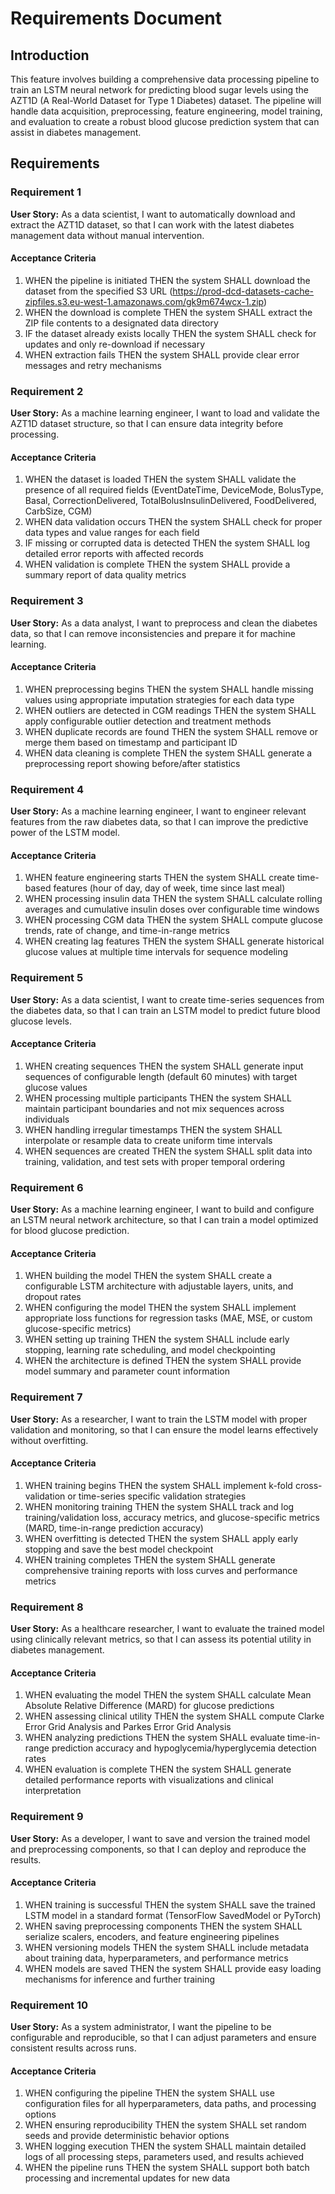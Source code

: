 # Requirements Document

## Introduction

This feature involves building a comprehensive data processing pipeline to train an LSTM neural network for predicting blood sugar levels using the AZT1D (A Real-World Dataset for Type 1 Diabetes) dataset. The pipeline will handle data acquisition, preprocessing, feature engineering, model training, and evaluation to create a robust blood glucose prediction system that can assist in diabetes management.

## Requirements

### Requirement 1

**User Story:** As a data scientist, I want to automatically download and extract the AZT1D dataset, so that I can work with the latest diabetes management data without manual intervention.

#### Acceptance Criteria

1. WHEN the pipeline is initiated THEN the system SHALL download the dataset from the specified S3 URL (https://prod-dcd-datasets-cache-zipfiles.s3.eu-west-1.amazonaws.com/gk9m674wcx-1.zip)
2. WHEN the download is complete THEN the system SHALL extract the ZIP file contents to a designated data directory
3. IF the dataset already exists locally THEN the system SHALL check for updates and only re-download if necessary
4. WHEN extraction fails THEN the system SHALL provide clear error messages and retry mechanisms

### Requirement 2

**User Story:** As a machine learning engineer, I want to load and validate the AZT1D dataset structure, so that I can ensure data integrity before processing.

#### Acceptance Criteria

1. WHEN the dataset is loaded THEN the system SHALL validate the presence of all required fields (EventDateTime, DeviceMode, BolusType, Basal, CorrectionDelivered, TotalBolusInsulinDelivered, FoodDelivered, CarbSize, CGM)
2. WHEN data validation occurs THEN the system SHALL check for proper data types and value ranges for each field
3. IF missing or corrupted data is detected THEN the system SHALL log detailed error reports with affected records
4. WHEN validation is complete THEN the system SHALL provide a summary report of data quality metrics

### Requirement 3

**User Story:** As a data analyst, I want to preprocess and clean the diabetes data, so that I can remove inconsistencies and prepare it for machine learning.

#### Acceptance Criteria

1. WHEN preprocessing begins THEN the system SHALL handle missing values using appropriate imputation strategies for each data type
2. WHEN outliers are detected in CGM readings THEN the system SHALL apply configurable outlier detection and treatment methods
3. WHEN duplicate records are found THEN the system SHALL remove or merge them based on timestamp and participant ID
4. WHEN data cleaning is complete THEN the system SHALL generate a preprocessing report showing before/after statistics

### Requirement 4

**User Story:** As a machine learning engineer, I want to engineer relevant features from the raw diabetes data, so that I can improve the predictive power of the LSTM model.

#### Acceptance Criteria

1. WHEN feature engineering starts THEN the system SHALL create time-based features (hour of day, day of week, time since last meal)
2. WHEN processing insulin data THEN the system SHALL calculate rolling averages and cumulative insulin doses over configurable time windows
3. WHEN processing CGM data THEN the system SHALL compute glucose trends, rate of change, and time-in-range metrics
4. WHEN creating lag features THEN the system SHALL generate historical glucose values at multiple time intervals for sequence modeling

### Requirement 5

**User Story:** As a data scientist, I want to create time-series sequences from the diabetes data, so that I can train an LSTM model to predict future blood glucose levels.

#### Acceptance Criteria

1. WHEN creating sequences THEN the system SHALL generate input sequences of configurable length (default 60 minutes) with target glucose values
2. WHEN processing multiple participants THEN the system SHALL maintain participant boundaries and not mix sequences across individuals
3. WHEN handling irregular timestamps THEN the system SHALL interpolate or resample data to create uniform time intervals
4. WHEN sequences are created THEN the system SHALL split data into training, validation, and test sets with proper temporal ordering

### Requirement 6

**User Story:** As a machine learning engineer, I want to build and configure an LSTM neural network architecture, so that I can train a model optimized for blood glucose prediction.

#### Acceptance Criteria

1. WHEN building the model THEN the system SHALL create a configurable LSTM architecture with adjustable layers, units, and dropout rates
2. WHEN configuring the model THEN the system SHALL implement appropriate loss functions for regression tasks (MAE, MSE, or custom glucose-specific metrics)
3. WHEN setting up training THEN the system SHALL include early stopping, learning rate scheduling, and model checkpointing
4. WHEN the architecture is defined THEN the system SHALL provide model summary and parameter count information

### Requirement 7

**User Story:** As a researcher, I want to train the LSTM model with proper validation and monitoring, so that I can ensure the model learns effectively without overfitting.

#### Acceptance Criteria

1. WHEN training begins THEN the system SHALL implement k-fold cross-validation or time-series specific validation strategies
2. WHEN monitoring training THEN the system SHALL track and log training/validation loss, accuracy metrics, and glucose-specific metrics (MARD, time-in-range prediction accuracy)
3. WHEN overfitting is detected THEN the system SHALL apply early stopping and save the best model checkpoint
4. WHEN training completes THEN the system SHALL generate comprehensive training reports with loss curves and performance metrics

### Requirement 8

**User Story:** As a healthcare researcher, I want to evaluate the trained model using clinically relevant metrics, so that I can assess its potential utility in diabetes management.

#### Acceptance Criteria

1. WHEN evaluating the model THEN the system SHALL calculate Mean Absolute Relative Difference (MARD) for glucose predictions
2. WHEN assessing clinical utility THEN the system SHALL compute Clarke Error Grid Analysis and Parkes Error Grid Analysis
3. WHEN analyzing predictions THEN the system SHALL evaluate time-in-range prediction accuracy and hypoglycemia/hyperglycemia detection rates
4. WHEN evaluation is complete THEN the system SHALL generate detailed performance reports with visualizations and clinical interpretation

### Requirement 9

**User Story:** As a developer, I want to save and version the trained model and preprocessing components, so that I can deploy and reproduce the results.

#### Acceptance Criteria

1. WHEN training is successful THEN the system SHALL save the trained LSTM model in a standard format (TensorFlow SavedModel or PyTorch)
2. WHEN saving preprocessing components THEN the system SHALL serialize scalers, encoders, and feature engineering pipelines
3. WHEN versioning models THEN the system SHALL include metadata about training data, hyperparameters, and performance metrics
4. WHEN models are saved THEN the system SHALL provide easy loading mechanisms for inference and further training

### Requirement 10

**User Story:** As a system administrator, I want the pipeline to be configurable and reproducible, so that I can adjust parameters and ensure consistent results across runs.

#### Acceptance Criteria

1. WHEN configuring the pipeline THEN the system SHALL use configuration files for all hyperparameters, data paths, and processing options
2. WHEN ensuring reproducibility THEN the system SHALL set random seeds and provide deterministic behavior options
3. WHEN logging execution THEN the system SHALL maintain detailed logs of all processing steps, parameters used, and results achieved
4. WHEN the pipeline runs THEN the system SHALL support both batch processing and incremental updates for new data
